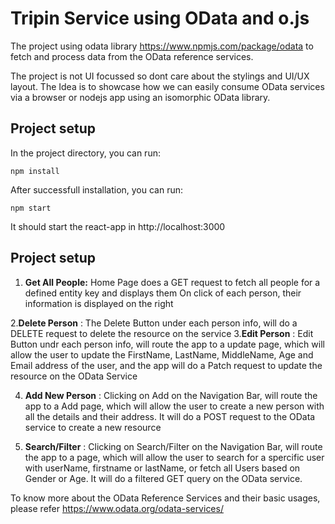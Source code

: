 # Tripin Service using OData and o.js

The project using odata library https://www.npmjs.com/package/odata to fetch and process data from the
OData reference services.

The project is not UI focussed so dont care about the stylings and UI/UX layout. The Idea is to
showcase how we can easily consume OData services via a browser or nodejs app using an isomorphic OData library.

## Project setup

In the project directory, you can run:

```
npm install
```

After successfull installation, you can run:

```
npm start
```

It should start the react-app in http://localhost:3000

## Project setup

1. **Get All People:** Home Page does a GET request to fetch all people for a defined entity key and displays them On click of each person, their information is displayed on the right

2.**Delete Person** : The Delete Button under each person info, will do a DELETE request to delete the resource on the service 3.**Edit Person** : Edit Button undr each person info, will route the app to a update page, which will allow the user to update the FirstName, LastName, MiddleName, Age and Email address of the user, and the app will do a Patch request to update the resource on the OData Service

4. **Add New Person** : Clicking on Add on the Navigation Bar, will route the app to a Add page, which will allow the user to create a new person with all the details and their address. It will do a POST request to the OData service to create a new resource

5. **Search/Filter** : Clicking on Search/Filter on the Navigation Bar, will route the app to a page, which will allow the user to search for a spercific user with userName, firstname or lastName, or fetch all Users based on Gender or Age. It will do a filtered GET query on the OData service.

To know more about the OData Reference Services and their basic usages, please refer https://www.odata.org/odata-services/
